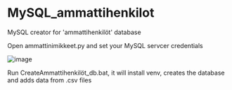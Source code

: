 # MySQL_ammattihenkilot
MySQL creator for 'ammattihenkilöt' database

Open ammattinimikkeet.py and set your MySQL servcer credentials

![image](https://user-images.githubusercontent.com/91792475/207882142-ae318c92-b9cb-4785-b08c-c0a3464a4743.png)

Run CreateAmmattihenkilöt_db.bat, it will install venv, creates the database and adds data from .csv files
